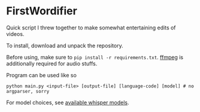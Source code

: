 # FirstWordifier

Quick script I threw together to make somewhat entertaining edits of videos.

To install, download and unpack the repository.

Before using, make sure to `pip install -r requirements.txt`. [ffmpeg](https://www.ffmpeg.org/download.html) is additionally required for audio stuffs.

Program can be used like so

```shell
python main.py <input-file> [output-file] [language-code] [model] # no argparser, sorry
```

For model choices, see [available whisper models](https://github.com/openai/whisper?tab=readme-ov-file#available-models-and-languages).